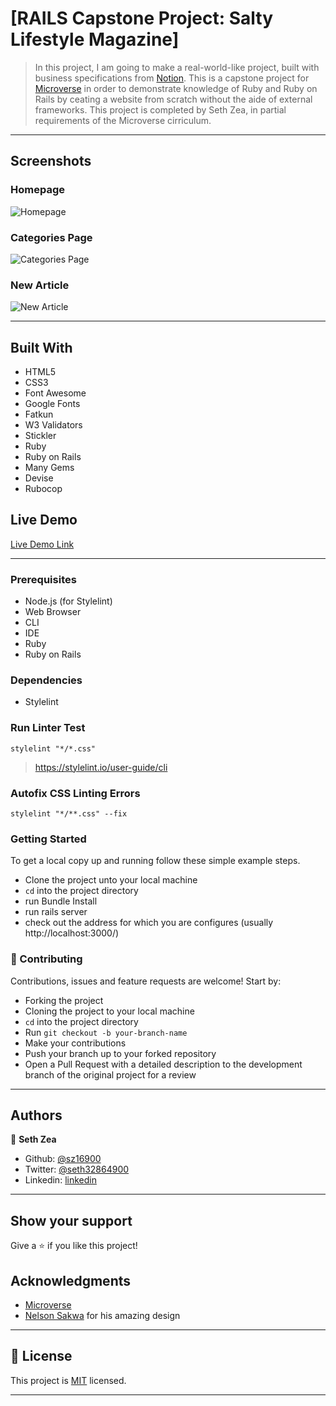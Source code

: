 # [RAILS Capstone Project: Salty Lifestyle Magazine]

> In this project, I am going to make a real-world-like project, built with business specifications from [Notion](https://www.notion.so/Lifestyle-articles-b82a5f10122b4cec924cd5d4a6cf7561). This is a capstone project for [Microverse](https://www.microverse.org/) in order to demonstrate knowledge of Ruby and Ruby on Rails by ceating a website from scratch without the aide of external frameworks. This project is completed by Seth Zea, in partial requirements of the Microverse cirriculum. 

---

## Screenshots

### Homepage
![Homepage](https://github.com/sz16900/rails-capstone/blob/development/app/assets/images/homepage.png?raw=true)

### Categories Page
![Categories Page](https://github.com/sz16900/rails-capstone/blob/development/app/assets/images/categories.png?raw=true)

### New Article
![New Article](https://github.com/sz16900/rails-capstone/blob/development/app/assets/images/writearticle.png?raw=true)


---


## Built With

- HTML5
- CSS3
- Font Awesome
- Google Fonts
- Fatkun
- W3 Validators
- Stickler
- Ruby
- Ruby on Rails
- Many Gems
- Devise
- Rubocop

## Live Demo

[Live Demo Link](https://raw.githack.com/sz16900/sneakers-shop-capstone/final-details/index.html)

---


### Prerequisites

- Node.js (for Stylelint)
- Web Browser
- CLI
- IDE
- Ruby
- Ruby on Rails

### Dependencies

- Stylelint

### Run Linter Test

`stylelint "*/*.css"`

> https://stylelint.io/user-guide/cli

### Autofix CSS Linting Errors

`stylelint "*/**.css" --fix`

### Getting Started

To get a local copy up and running follow these simple example steps.
- Clone the project unto your local machine
- `cd` into the project directory
- run Bundle Install
- run rails server
- check out the address for which you are configures (usually http://localhost:3000/)

### 🤝 Contributing

Contributions, issues and feature requests are welcome! Start by:
* Forking the project
* Cloning the project to your local machine
* `cd` into the project directory
* Run `git checkout -b your-branch-name`
* Make your contributions
* Push your branch up to your forked repository
* Open a Pull Request with a detailed description to the development branch of the original project for a review

---

## Authors

👤 **Seth Zea**

- Github: [@sz16900](https://github.com/sz16900)
- Twitter: [@seth32864900](https://twitter.com/seth32864900)
- Linkedin: [linkedin](https://www.linkedin.com/in/seth-zea-9481a8148/)

---

## Show your support

Give a ⭐️ if you like this project!

## Acknowledgments

- [Microverse](https://microverse.org)
- [Nelson Sakwa](https://www.behance.net/gallery/14554909/liFEsTlye-Mobile-version) for his amazing design 

---

## 📝 License

This project is [MIT](lic.url) licensed.

---
